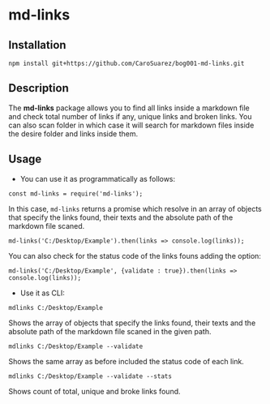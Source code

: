 # md-links

## Installation

`npm install git+https://github.com/CaroSuarez/bog001-md-links.git`

## Description

The **md-links** package allows you to find all links inside a markdown file and check total number of links if any, unique links and broken links. You can also scan folder in which case it will search for markdown files inside the desire folder and links inside them. 

## Usage

* You can use it as programmatically as follows:

```
const md-links = require('md-links');
```

In this case, `md-links` returns a promise which resolve in an array of objects that specify the links found, their texts and the absolute path of the markdown file scaned. 

```
md-links('C:/Desktop/Example').then(links => console.log(links));
```

You can also check for the status code of the links founs adding the option:


```
md-links('C:/Desktop/Example', {validate : true}).then(links => console.log(links));
```



* Use it as CLI:

`mdlinks C:/Desktop/Example`

Shows the array of objects that specify the links found, their texts and the absolute path of the markdown file scaned in the given path. 


`mdlinks C:/Desktop/Example --validate`

Shows the same array as before included the status code of each link.

`mdlinks C:/Desktop/Example --validate --stats`

Shows count of total, unique and broke links found.



